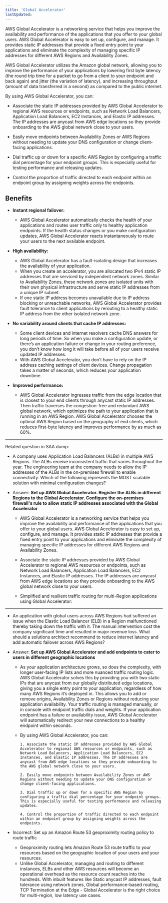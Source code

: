 ```yaml
---
title: 'Global Accelerator'
lastUpdated: 
---
```


AWS Global Accelerator is a networking service that helps you improve the availability and performance of the applications that you offer to your global users. AWS Global Accelerator is easy to set up, configure, and manage. It provides static IP addresses that provide a fixed entry point to your applications and eliminate the complexity of managing specific IP addresses for different AWS Regions and Availability Zones. 

AWS Global Accelerator utilizes the Amazon global network, allowing you to improve the performance of your applications by lowering first byte latency (the round trip time for a packet to go from a client to your endpoint and back again) and jitter (the variation of latency), and increasing throughput (amount of data transferred in a second) as compared to the public internet.

By using AWS Global Accelerator, you can:

- Associate the static IP addresses provided by AWS Global Accelerator to regional AWS resources or endpoints, such as Network Load Balancers, Application Load Balancers, EC2 Instances, and Elastic IP addresses. The IP addresses are anycast from AWS edge locations so they provide onboarding to the AWS global network close to your users.

- Easily move endpoints between Availability Zones or AWS Regions without needing to update your DNS configuration or change client-facing applications.

- Dial traffic up or down for a specific AWS Region by configuring a traffic dial percentage for your endpoint groups. This is especially useful for testing performance and releasing updates.

- Control the proportion of traffic directed to each endpoint within an endpoint group by assigning weights across the endpoints.
 
## Benefits

- **Instant regional failover:**
  - AWS Global Accelerator automatically checks the health of your applications and routes user traffic only to healthy application endpoints. If the health status changes or you make configuration updates, AWS Global Accelerator reacts instantaneously to route your users to the next available endpoint.

- **High availability:**
  - AWS Global Accelerator has a fault-isolating design that increases the availability of your application. 
  - When you create an accelerator, you are allocated two IPv4 static IP addresses that are serviced by independent network zones. Similar to Availability Zones, these network zones are isolated units with their own physical infrastructure and serve static IP addresses from a unique IP subnet.
  - If one static IP address becomes unavailable due to IP address blocking or unreachable networks, AWS Global Accelerator provides fault tolerance to client applications by rerouting to a healthy static IP address from the other isolated network zone.

- **No variability around clients that cache IP addresses:**
  - Some client devices and internet resolvers cache DNS answers for long periods of time. So when you make a configuration update, or there’s an application failure or change in your routing preference, you don’t know how long it will take before all of your users receive updated IP addresses.
  - With AWS Global Accelerator, you don’t have to rely on the IP address caching settings of client devices. Change propagation takes a matter of seconds, which reduces your application downtime.

- **Improved performance:**
  - AWS Global Accelerator ingresses traffic from the edge location that is closest to your end clients through anycast static IP addresses. Then traffic traverses the congestion-free and redundant AWS global network, which optimizes the path to your application that is running in an AWS Region. AWS Global Accelerator chooses the optimal AWS Region based on the geography of end clients, which reduces first-byte latency and improves performance by as much as 60%.

---

Related question in SAA dump:

- A company uses Application Load Balancers (ALBs) in multiple AWS Regions. The ALBs receive inconsistent traffic that varies throughout the year. The engineering team at the company needs to allow the IP addresses of the ALBs in the on-premises firewall to enable connectivity.
    Which of the following represents the MOST scalable solution with minimal configuration changes?

- Answer: **Set up AWS Global Accelerator. Register the ALBs in different Regions to the Global Accelerator. Configure the on-premises firewall's rule to allow static IP addresses associated with the Global Accelerator**
  
  - AWS Global Accelerator is a networking service that helps you improve the availability and performance of the applications that you offer to your global users. AWS Global Accelerator is easy to set up, configure, and manage. It provides static IP addresses that provide a fixed entry point to your applications and eliminate the complexity of managing specific IP addresses for different AWS Regions and Availability Zones.
 
  - Associate the static IP addresses provided by AWS Global Accelerator to regional AWS resources or endpoints, such as Network Load Balancers, Application Load Balancers, EC2 Instances, and Elastic IP addresses. The IP addresses are anycast from AWS edge locations so they provide onboarding to the AWS global network close to your users.
 
  - Simplified and resilient traffic routing for multi-Region applications using Global Accelerator:

---

- An application with global users across AWS Regions had suffered an issue when the Elastic Load Balancer (ELB) in a Region malfunctioned thereby taking down the traffic with it. The manual intervention cost the company significant time and resulted in major revenue loss.
    What should a solutions architect recommend to reduce internet latency and add automatic failover across AWS Regions?

- Answer: **Set up AWS Global Accelerator and add endpoints to cater to users in different geographic locations**

  - As your application architecture grows, so does the complexity, with longer user-facing IP lists and more nuanced traffic routing logic. AWS Global Accelerator solves this by providing you with two static IPs that are anycast from our globally distributed edge locations, giving you a single entry point to your application, regardless of how many AWS Regions it’s deployed in. This allows you to add or remove origins, Availability Zones or Regions without reducing your application availability. Your traffic routing is managed manually, or in console with endpoint traffic dials and weights. If your application endpoint has a failure or availability issue, AWS Global Accelerator will automatically redirect your new connections to a healthy endpoint within seconds.

  - By using AWS Global Accelerator, you can:

        1. Associate the static IP addresses provided by AWS Global Accelerator to regional AWS resources or endpoints, such as Network Load Balancers, Application Load Balancers, EC2 Instances, and Elastic IP addresses. The IP addresses are anycast from AWS edge locations so they provide onboarding to the AWS global network close to your users.

        2. Easily move endpoints between Availability Zones or AWS Regions without needing to update your DNS configuration or change client-facing applications.

        3. Dial traffic up or down for a specific AWS Region by configuring a traffic dial percentage for your endpoint groups. This is especially useful for testing performance and releasing updates.

        4. Control the proportion of traffic directed to each endpoint within an endpoint group by assigning weights across the endpoints.

- Incorrect: Set up an Amazon Route 53 geoproximity routing policy to route traffic
  - Geoproximity routing lets Amazon Route 53 route traffic to your resources based on the geographic location of your users and your resources.
  - Unlike Global Accelerator, managing and routing to different instances, ELBs and other AWS resources will become an operational overhead as the resource count reaches into the hundreds. With inbuilt features like Static anycast IP addresses, fault tolerance using network zones, Global performance-based routing, TCP Termination at the Edge - Global Accelerator is the right choice for multi-region, low latency use cases.
